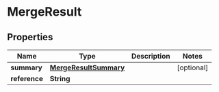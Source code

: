 

# MergeResult


## Properties

Name | Type | Description | Notes
------------ | ------------- | ------------- | -------------
**summary** | [**MergeResultSummary**](MergeResultSummary.md) |  |  [optional]
**reference** | **String** |  | 



